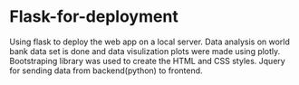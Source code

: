 # Flask-for-deployment
Using flask to deploy the web app on a local server.
Data analysis on world bank data set is done and data visulization plots were made using plotly.
Bootstraping library was used to create the HTML and CSS styles.
Jquery for sending data from backend(python) to frontend.
